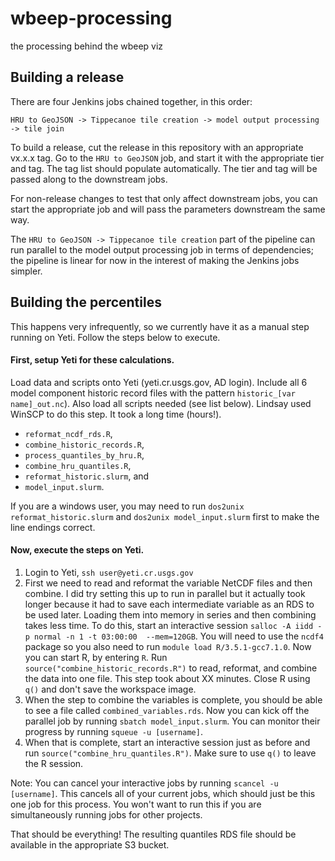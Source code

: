 # wbeep-processing
the processing behind the wbeep viz

## Building a release

There are four Jenkins jobs chained together, in this order:

`HRU to GeoJSON -> Tippecanoe tile creation -> model output processing -> tile join`

To build a release, cut the release in this repository with an appropriate vx.x.x tag.  Go to the `HRU to GeoJSON` job, and start it with the appropriate tier and tag.  The tag list should populate automatically.  The tier and tag will be passed along to the downstream jobs.  

For non-release changes to test that only affect downstream jobs, you can start the appropriate job and will pass the parameters downstream the same way.  

The `HRU to GeoJSON -> Tippecanoe tile creation` part of the pipeline can run parallel to the model output processing job in terms of dependencies; the pipeline is linear for now in the interest of making the Jenkins jobs simpler.  

## Building the percentiles

This happens very infrequently, so we currently have it as a manual step running on Yeti. Follow the steps below to execute.

#### First, setup Yeti for these calculations.

Load data and scripts onto Yeti (yeti.cr.usgs.gov, AD login). Include all 6 model component historic record files with the pattern `historic_[var name]_out.nc`). Also load all scripts needed (see list below). Lindsay used WinSCP to do this step. It took a long time (hours!).

* `reformat_ncdf_rds.R`, 
* `combine_historic_records.R`, 
* `process_quantiles_by_hru.R`, 
* `combine_hru_quantiles.R`, 
* `reformat_historic.slurm`, and 
* `model_input.slurm`. 

If you are a windows user, you may need to run `dos2unix reformat_historic.slurm` and `dos2unix model_input.slurm` first to make the line endings correct.

#### Now, execute the steps on Yeti.

1. Login to Yeti, `ssh user@yeti.cr.usgs.gov`
1. First we need to read and reformat the variable NetCDF files and then combine. I did try setting this up to run in parallel but it actually took longer because it had to save each intermediate variable as an RDS to be used later. Loading them into memory in series and then combining takes less time. To do this, start an interactive session `salloc -A iidd -p normal -n 1 -t 03:00:00  --mem=120GB`. You will need to use the `ncdf4` package so you also need to run `module load R/3.5.1-gcc7.1.0`. Now you can start R, by entering `R`. Run `source("combine_historic_records.R")` to read, reformat, and combine the data into one file. This step took about XX minutes. Close R using `q()` and don't save the workspace image.
1. When the step to combine the variables is complete, you should be able to see a file called `combined_variables.rds`. Now you can kick off the parallel job by running `sbatch model_input.slurm`. You can monitor their progress by running `squeue -u [username]`.
1. When that is complete, start an interactive session just as before and run `source("combine_hru_quantiles.R")`. Make sure to use `q()` to leave the R session. 

Note: You can cancel your interactive jobs by running `scancel -u [username]`. This cancels all of your current jobs, which should just be this one job for this process. You won't want to run this if you are simultaneously running jobs for other projects.

That should be everything! The resulting quantiles RDS file should be available in the appropriate S3 bucket.
